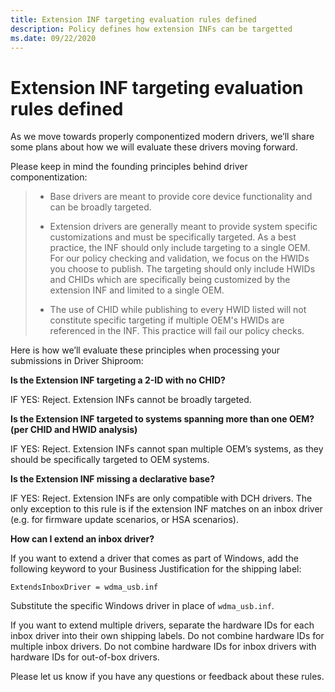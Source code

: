 ```yaml
---
title: Extension INF targeting evaluation rules defined
description: Policy defines how extension INFs can be targetted
ms.date: 09/22/2020
---
```


# Extension INF targeting evaluation rules defined

As we move towards properly componentized modern drivers, we’ll share some plans about how we will evaluate these drivers moving forward. 

Please keep in mind the founding principles behind driver componentization: 

>- Base drivers are meant to provide core device functionality and can be broadly targeted.
> 
>- Extension drivers are generally meant to provide system specific customizations and must be specifically targeted.  As a best practice, the INF should only include targeting to a single OEM. For our policy checking and validation, we focus on the HWIDs you choose to publish. The targeting should only include HWIDs and CHIDs which are specifically being customized by the extension INF and limited to a single OEM. 
> 
>- The use of CHID while publishing to every HWID listed will not constitute specific targeting if multiple OEM's HWIDs are referenced in the INF. This practice will fail our policy checks. 

Here is how we’ll evaluate these principles when processing your submissions in Driver Shiproom:

  **Is the Extension INF targeting a 2-ID with no CHID?**
  
  IF YES: Reject. Extension INFs cannot be broadly targeted.

  **Is the Extension INF targeted to systems spanning more than one OEM? (per CHID and HWID analysis)**
  
  IF YES: Reject. Extension INFs cannot span multiple OEM’s systems, as they should be specifically targeted to OEM systems.

  **Is the Extension INF missing a declarative base?**
  
  IF YES: Reject. Extension INFs are only compatible with DCH drivers. The only exception to this rule is if the extension INF matches on an inbox driver (e.g. for firmware update scenarios, or HSA scenarios).

  **How can I extend an inbox driver?**

  If you want to extend a driver that comes as part of Windows, add the following keyword to your Business Justification for the shipping label:
  
  `ExtendsInboxDriver = wdma_usb.inf`
  
  Substitute the specific Windows driver in place of `wdma_usb.inf`.

  If you want to extend multiple drivers, separate the hardware IDs for each inbox driver into their own shipping labels. Do not combine hardware IDs for multiple inbox drivers. Do not combine hardware IDs for inbox drivers with hardware IDs for out-of-box drivers.

Please let us know if you have any questions or feedback about these rules.
